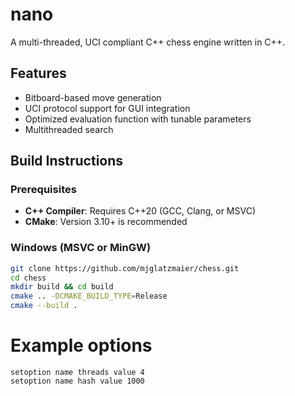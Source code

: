 # nano


A multi-threaded, UCI compliant C++ chess engine written in C++.

## Features
- Bitboard-based move generation
- UCI protocol support for GUI integration
- Optimized evaluation function with tunable parameters
- Multithreaded search
  
## Build Instructions

### Prerequisites
- **C++ Compiler**: Requires C++20 (GCC, Clang, or MSVC)
- **CMake**: Version 3.10+ is recommended

### Windows (MSVC or MinGW)
```sh
git clone https://github.com/mjglatzmaier/chess.git
cd chess
mkdir build && cd build
cmake .. -DCMAKE_BUILD_TYPE=Release
cmake --build .
```

# Example options
```
setoption name threads value 4
setoption name hash value 1000
```

